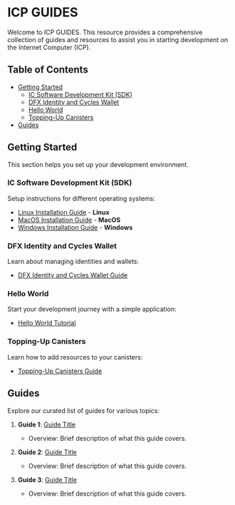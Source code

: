 # ICP GUIDES

Welcome to ICP GUIDES. This resource provides a comprehensive collection of guides and resources to assist you in starting development on the Internet Computer (ICP).

## Table of Contents

- [Getting Started](#getting-started)
  - [IC Software Development Kit (SDK)](#ic-software-development-kit-sdk)
  - [DFX Identity and Cycles Wallet](#dfx-identity-and-cycles-wallet)
  - [Hello World](#hello-world)
  - [Topping-Up Canisters](#topping-up-canisters)
- [Guides](#guides)

## Getting Started

This section helps you set up your development environment.

### IC Software Development Kit (SDK)

Setup instructions for different operating systems:

- [Linux Installation Guide](IC_SDK_Linux.md) - **Linux**
- [MacOS Installation Guide](IC_SDK_MacOS.md) - **MacOS**
- [Windows Installation Guide](IC_SDK_Windows.md) - **Windows**

### DFX Identity and Cycles Wallet

Learn about managing identities and wallets:

- [DFX Identity and Cycles Wallet Guide](DFX_Wallet.md)

### Hello World

Start your development journey with a simple application:

- [Hello World Tutorial](Hello_World.md)

### Topping-Up Canisters

Learn how to add resources to your canisters:

- [Topping-Up Canisters Guide](Canisters.md)

## Guides

Explore our curated list of guides for various topics:

1. **Guide 1**: [Guide Title](link-to-guide)
   - Overview: Brief description of what this guide covers.

2. **Guide 2**: [Guide Title](link-to-guide)
   - Overview: Brief description of what this guide covers.

3. **Guide 3**: [Guide Title](link-to-guide)
   - Overview: Brief description of what this guide covers.
